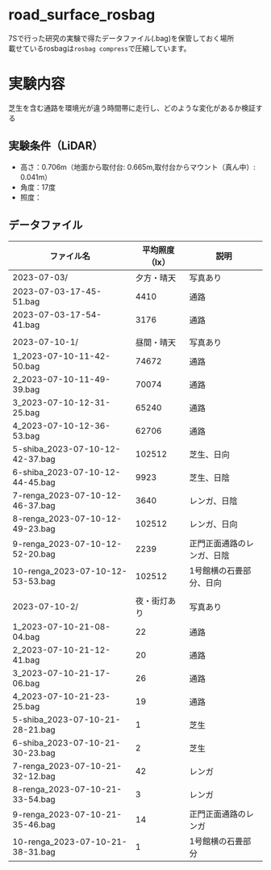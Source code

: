 # road_surface_rosbag
7Sで行った研究の実験で得たデータファイル(.bag)を保管しておく場所  
載せているrosbagは```rosbag compress```で圧縮しています。

# 実験内容
芝生を含む通路を環境光が違う時間帯に走行し、どのような変化があるか検証する

## 実験条件（LiDAR）
* 高さ：0.706m（地面から取付台: 0.665m,取付台からマウント（真ん中）: 0.041m）
* 角度：17度
* 照度：


## データファイル
| ファイル名                       | 平均照度（lx） | 説明                       | 
| -------------------------------- | ---------- | -------------------------- | 
| 2023-07-03/                      |       夕方・晴天     | 写真あり                   | 
| 2023-07-03-17-45-51.bag          | 4410       | 通路                       | 
| 2023-07-03-17-54-41.bag          | 3176       | 通路                       | 
|                                  |            |                            | 
| 2023-07-10-1/                      |      昼間・晴天      | 写真あり             | 
| 1_2023-07-10-11-42-50.bag        | 74672      | 通路                       | 
| 2_2023-07-10-11-49-39.bag        | 70074      | 通路                       | 
| 3_2023-07-10-12-31-25.bag        | 65240      | 通路                       | 
| 4_2023-07-10-12-36-53.bag        | 62706      | 通路                       | 
| 5-shiba_2023-07-10-12-42-37.bag  | 102512     | 芝生、日向                 | 
| 6-shiba_2023-07-10-12-44-45.bag  | 9923       | 芝生、日陰                 | 
| 7-renga_2023-07-10-12-46-37.bag  | 3640       | レンガ、日陰               | 
| 8-renga_2023-07-10-12-49-23.bag  | 102512     | レンガ、日向               | 
| 9-renga_2023-07-10-12-52-20.bag  | 2239       | 正門正面通路のレンガ、日陰 | 
| 10-renga_2023-07-10-12-53-53.bag | 102512     | 1号館横の石畳部分、日向    | 
|                                  |            |                            | 
| 2023-07-10-2/                    | 夜・街灯あり | 写真あり             | 
| 1_2023-07-10-21-08-04.bag        | 22           | 通路                 | 
| 2_2023-07-10-21-12-41.bag        | 20           | 通路                 | 
| 3_2023-07-10-21-17-06.bag        | 26           | 通路                 | 
| 4_2023-07-10-21-23-25.bag        | 19           | 通路                 | 
| 5-shiba_2023-07-10-21-28-21.bag  | 1            | 芝生                 | 
| 6-shiba_2023-07-10-21-30-23.bag  | 2            | 芝生                 | 
| 7-renga_2023-07-10-21-32-12.bag  | 42           | レンガ               | 
| 8-renga_2023-07-10-21-33-54.bag  | 3            | レンガ               | 
| 9-renga_2023-07-10-21-35-46.bag  | 14           | 正門正面通路のレンガ | 
| 10-renga_2023-07-10-21-38-31.bag | 1            | 1号館横の石畳部分    | 